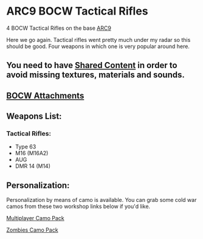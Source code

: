 # ARC9 BOCW Tactical Rifles

4 BOCW Tactical Rifles on the base [ARC9](https://github.com/HaodongMo/ARC-9)

Here we go again. Tactical rifles went pretty much under my radar so this should be good. Four weapons in which one is very popular around here.

## You need to have [Shared Content](https://github.com/multinettt/ARC-9_BOCW_Shared_Content) in order to avoid missing textures, materials and sounds.

## [BOCW Attachments](https://github.com/multinettt/ARC-9_BOCW_Attachments)

## Weapons List:
### Tactical Rifles:

- Type 63
- M16 (M16A2)
- AUG
- DMR 14 (M14)

## Personalization:

Personalization by means of camo is available. You can grab some cold war camos from these two workshop links below if you'd like.

[Multiplayer Camo Pack](https://steamcommunity.com/sharedfiles/filedetails/?id=2989163938)

[Zombies Camo Pack](https://steamcommunity.com/sharedfiles/filedetails/?id=2989231579)
